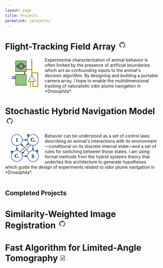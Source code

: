 ```yaml
---
layout: page
title: Projects
permalink: /projects/
---
```


<style>
table, th, td{
    border:none !important;
}
</style>

# Flight-Tracking Field Array [<img src="/assets/git01.png" alt="Github Image" width="30"/>](https://github.com/kpmoorse/cam_array)

<img style="padding: 0 15px; float: left" src="/assets/cam_array01.png" alt="Camera Unit Image" width="100"/>
Experimental characterization of animal behavior is often limited by the presence of artificial boundaries which act as confounding inputs to the animal's decision algorithm. By designing and building a portable camera array, I hope to enable the multidimensional tracking of naturalistic odor plume navigation in *Drosophila*.

# Stochastic Hybrid Navigation Model [<img src="/assets/git01.png" alt="Github Image" width="30"/>](https://github.com/kpmoorse/cast_surge)

<img style="padding: 0 15px; float: left" src="/assets/cast_surge02.PNG" alt="SHS Model Image" width="100"/>
Behavior can be understood as a set of control laws describing an animal's interactions with its environment—conditional on its discrete internal state—and a set of rules for switching between those states. I am using formal methods from the hybrid systems theory that underlies this architecture to generate hypotheses which guide the design of experiments related to odor plume navigation in *Drosophila*.
<br/><br/>

## Completed Projects

# Similarity-Weighted Image Registration [<img src="/assets/git01.png" alt="Github Image" width="30"/>](https://github.com/kpmoorse/sim_reg)

# Fast Algorithm for Limited-Angle Tomography [<img src="/assets/article01-gray.png" alt="Article Image" width="20"/>](https://doi.org/10.1038/s41598-018-29379-6)

<!-- This is the base Jekyll theme. You can find out more info about customizing your Jekyll theme, as well as basic Jekyll usage documentation at [jekyllrb.com](https://jekyllrb.com/)

You can find the source code for Minima at GitHub:
[jekyll][jekyll-organization] /
[minima](https://github.com/jekyll/minima)

You can find the source code for Jekyll at GitHub:
[jekyll][jekyll-organization] /
[jekyll](https://github.com/jekyll/jekyll)


[jekyll-organization]: https://github.com/jekyll -->

